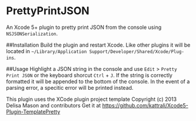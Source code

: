 PrettyPrintJSON
===============

An Xcode 5+ plugin to pretty print JSON from the console using `NSJSONSerialization`.

##Installation
Build the plugin and restart Xcode. Like other plugins it will be located in `~/Library/Application Support/Developer/Shared/Xcode/Plug-ins`.

##Usage
Highlight a JSON string in the console and use `Edit` > `Pretty Print JSON` or the keyboard shorcut `Ctrl` + `J`. If the string is correctly formatted it will be appended to the bottom of the console. In the event of a parsing error, a specitic error will be printed instead.

This plugin uses the XCode plugin project template Copyright (c) 2013 Delisa Mason and contributors
Get it at https://github.com/kattrali/Xcode5-Plugin-TemplatePretty
